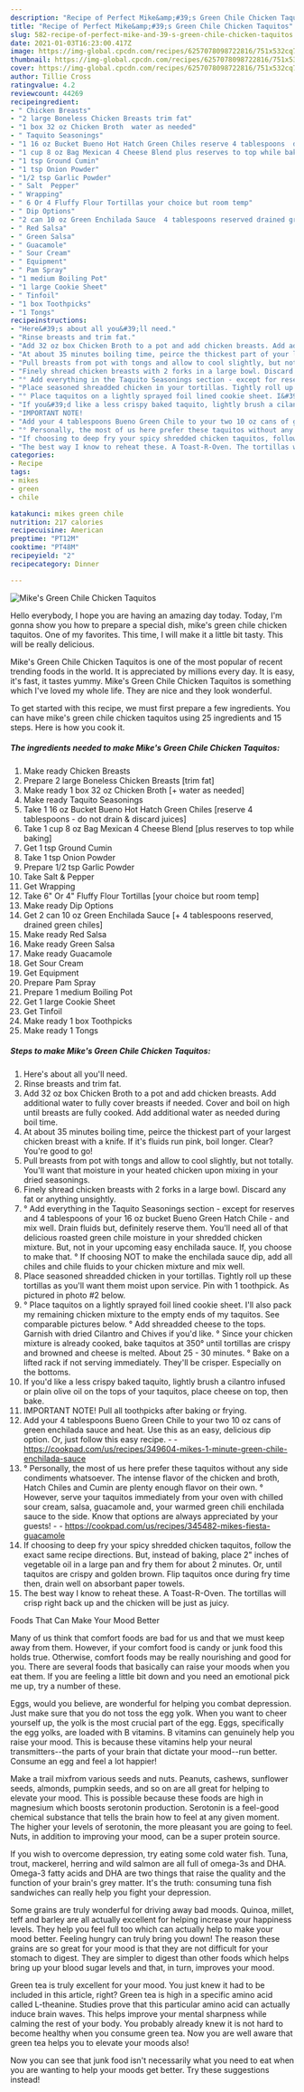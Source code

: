 ```yaml
---
description: "Recipe of Perfect Mike&amp;#39;s Green Chile Chicken Taquitos"
title: "Recipe of Perfect Mike&amp;#39;s Green Chile Chicken Taquitos"
slug: 582-recipe-of-perfect-mike-and-39-s-green-chile-chicken-taquitos
date: 2021-01-03T16:23:00.417Z
image: https://img-global.cpcdn.com/recipes/6257078098722816/751x532cq70/mikes-green-chile-chicken-taquitos-recipe-main-photo.jpg
thumbnail: https://img-global.cpcdn.com/recipes/6257078098722816/751x532cq70/mikes-green-chile-chicken-taquitos-recipe-main-photo.jpg
cover: https://img-global.cpcdn.com/recipes/6257078098722816/751x532cq70/mikes-green-chile-chicken-taquitos-recipe-main-photo.jpg
author: Tillie Cross
ratingvalue: 4.2
reviewcount: 44269
recipeingredient:
- " Chicken Breasts"
- "2 large Boneless Chicken Breasts trim fat"
- "1 box 32 oz Chicken Broth  water as needed"
- " Taquito Seasonings"
- "1 16 oz Bucket Bueno Hot Hatch Green Chiles reserve 4 tablespoons  do not drain  discard juices"
- "1 cup 8 oz Bag Mexican 4 Cheese Blend plus reserves to top while baking"
- "1 tsp Ground Cumin"
- "1 tsp Onion Powder"
- "1/2 tsp Garlic Powder"
- " Salt  Pepper"
- " Wrapping"
- " 6 Or 4 Fluffy Flour Tortillas your choice but room temp"
- " Dip Options"
- "2 can 10 oz Green Enchilada Sauce  4 tablespoons reserved drained green chiles"
- " Red Salsa"
- " Green Salsa"
- " Guacamole"
- " Sour Cream"
- " Equipment"
- " Pam Spray"
- "1 medium Boiling Pot"
- "1 large Cookie Sheet"
- " Tinfoil"
- "1 box Toothpicks"
- "1 Tongs"
recipeinstructions:
- "Here&#39;s about all you&#39;ll need."
- "Rinse breasts and trim fat."
- "Add 32 oz box Chicken Broth to a pot and add chicken breasts. Add additional water to fully cover breasts if needed. Cover and boil on high until breasts are fully cooked. Add additional water as needed during boil time."
- "At about 35 minutes boiling time, peirce the thickest part of your largest chicken breast with a knife. If it&#39;s fluids run pink, boil longer. Clear? You&#39;re good to go!"
- "Pull breasts from pot with tongs and allow to cool slightly, but not totally. You&#39;ll want that moisture in your heated chicken upon mixing in your dried seasonings."
- "Finely shread chicken breasts with 2 forks in a large bowl. Discard any fat or anything unsightly."
- "° Add everything in the Taquito Seasonings section - except for reserves and 4 tablespoons of your 16 oz bucket Bueno Green Hatch Chile - and mix well. Drain fluids but, definitely reserve them. You&#39;ll need all of that delicious roasted green chile moisture in your shredded chicken mixture. But, not in your upcoming easy enchilada sauce. If, you choose to make that.                                                                                                                                                                                                                                                                                                                                       ° If choosing NOT to make the enchilada sauce dip, add all chiles and chile fluids to your chicken mixture and mix well."
- "Place seasoned shreadded chicken in your tortillas. Tightly roll up these tortillas as you&#39;ll want them moist upon service. Pin with 1 toothpick. As pictured in photo #2 below."
- "° Place taquitos on a lightly sprayed foil lined cookie sheet. I&#39;ll also pack my remaining chicken mixture to the empty ends of my taquitos. See comparable pictures below.                                                                          ° Add shreadded cheese to the tops. Garnish with dried Cilantro and Chives if you&#39;d like.                                                                                ° Since your chicken mixture is already cooked, bake taquitos at 350° until tortillas are crispy and browned and cheese is melted. About 25 - 30 minutes.                                                         ° Bake on a lifted rack if not serving immediately. They&#39;ll be crisper. Especially on the bottoms."
- "If you&#39;d like a less crispy baked taquito, lightly brush a cilantro infused or plain olive oil on the tops of your taquitos, place cheese on top, then bake."
- "IMPORTANT NOTE!                                                     Pull all toothpicks after baking or frying."
- "Add your 4 tablespoons Bueno Green Chile to your two 10 oz cans of green enchilada sauce and heat. Use this as an easy, delicious dip option. Or, just follow this easy recipe.  https://cookpad.com/us/recipes/349604-mikes-1-minute-green-chile-enchilada-sauce"
- "° Personally, the most of us here prefer these taquitos without any side condiments whatsoever. The intense flavor of the chicken and broth, Hatch Chiles and Cumin are plenty enough flavor on their own. ° However, serve your taquitos immediately from your oven with chilled sour cream, salsa, guacamole and, your warmed green chili enchilada sauce to the side. Know that options are always appreciated by your guests!  https://cookpad.com/us/recipes/345482-mikes-fiesta-guacamole"
- "If choosing to deep fry your spicy shredded chicken taquitos, follow the exact same recipe directions. But, instead of baking, place 2&#34; inches of vegetable oil in a large pan and fry them for about 2 minutes. Or, until taquitos are crispy and golden brown. Flip taquitos once during fry time then, drain well on absorbant paper towels."
- "The best way I know to reheat these. A Toast-R-Oven. The tortillas will crisp right back up and the chicken will be just as juicy."
categories:
- Recipe
tags:
- mikes
- green
- chile

katakunci: mikes green chile 
nutrition: 217 calories
recipecuisine: American
preptime: "PT12M"
cooktime: "PT48M"
recipeyield: "2"
recipecategory: Dinner

---
```



![Mike&#39;s Green Chile Chicken Taquitos](https://img-global.cpcdn.com/recipes/6257078098722816/751x532cq70/mikes-green-chile-chicken-taquitos-recipe-main-photo.jpg)

Hello everybody, I hope you are having an amazing day today. Today, I'm gonna show you how to prepare a special dish, mike&#39;s green chile chicken taquitos. One of my favorites. This time, I will make it a little bit tasty. This will be really delicious.



Mike&#39;s Green Chile Chicken Taquitos is one of the most popular of recent trending foods in the world. It is appreciated by millions every day. It is easy, it's fast, it tastes yummy. Mike&#39;s Green Chile Chicken Taquitos is something which I've loved my whole life. They are nice and they look wonderful.


To get started with this recipe, we must first prepare a few ingredients. You can have mike&#39;s green chile chicken taquitos using 25 ingredients and 15 steps. Here is how you cook it.

<!--inarticleads1-->

##### The ingredients needed to make Mike&#39;s Green Chile Chicken Taquitos:

1. Make ready  Chicken Breasts
1. Prepare 2 large Boneless Chicken Breasts [trim fat]
1. Make ready 1 box 32 oz Chicken Broth [+ water as needed]
1. Make ready  Taquito Seasonings
1. Take 1 16 oz Bucket Bueno Hot Hatch Green Chiles [reserve 4 tablespoons - do not drain &amp; discard juices]
1. Take 1 cup 8 oz Bag Mexican 4 Cheese Blend [plus reserves to top while baking]
1. Get 1 tsp Ground Cumin
1. Take 1 tsp Onion Powder
1. Prepare 1/2 tsp Garlic Powder
1. Take  Salt &amp; Pepper
1. Get  Wrapping
1. Take  6&#34; Or 4&#34; Fluffy Flour Tortillas [your choice but room temp]
1. Make ready  Dip Options
1. Get 2 can 10 oz Green Enchilada Sauce [+ 4 tablespoons reserved, drained green chiles]
1. Make ready  Red Salsa
1. Make ready  Green Salsa
1. Make ready  Guacamole
1. Get  Sour Cream
1. Get  Equipment
1. Prepare  Pam Spray
1. Prepare 1 medium Boiling Pot
1. Get 1 large Cookie Sheet
1. Get  Tinfoil
1. Make ready 1 box Toothpicks
1. Make ready 1 Tongs




<!--inarticleads2-->

##### Steps to make Mike&#39;s Green Chile Chicken Taquitos:

1. Here&#39;s about all you&#39;ll need.
1. Rinse breasts and trim fat.
1. Add 32 oz box Chicken Broth to a pot and add chicken breasts. Add additional water to fully cover breasts if needed. Cover and boil on high until breasts are fully cooked. Add additional water as needed during boil time.
1. At about 35 minutes boiling time, peirce the thickest part of your largest chicken breast with a knife. If it&#39;s fluids run pink, boil longer. Clear? You&#39;re good to go!
1. Pull breasts from pot with tongs and allow to cool slightly, but not totally. You&#39;ll want that moisture in your heated chicken upon mixing in your dried seasonings.
1. Finely shread chicken breasts with 2 forks in a large bowl. Discard any fat or anything unsightly.
1. ° Add everything in the Taquito Seasonings section - except for reserves and 4 tablespoons of your 16 oz bucket Bueno Green Hatch Chile - and mix well. Drain fluids but, definitely reserve them. You&#39;ll need all of that delicious roasted green chile moisture in your shredded chicken mixture. But, not in your upcoming easy enchilada sauce. If, you choose to make that.                                                                                                                                                                                                                                                                                                                                       ° If choosing NOT to make the enchilada sauce dip, add all chiles and chile fluids to your chicken mixture and mix well.
1. Place seasoned shreadded chicken in your tortillas. Tightly roll up these tortillas as you&#39;ll want them moist upon service. Pin with 1 toothpick. As pictured in photo #2 below.
1. ° Place taquitos on a lightly sprayed foil lined cookie sheet. I&#39;ll also pack my remaining chicken mixture to the empty ends of my taquitos. See comparable pictures below.                                                                          ° Add shreadded cheese to the tops. Garnish with dried Cilantro and Chives if you&#39;d like.                                                                                ° Since your chicken mixture is already cooked, bake taquitos at 350° until tortillas are crispy and browned and cheese is melted. About 25 - 30 minutes.                                                         ° Bake on a lifted rack if not serving immediately. They&#39;ll be crisper. Especially on the bottoms.
1. If you&#39;d like a less crispy baked taquito, lightly brush a cilantro infused or plain olive oil on the tops of your taquitos, place cheese on top, then bake.
1. IMPORTANT NOTE!                                                     Pull all toothpicks after baking or frying.
1. Add your 4 tablespoons Bueno Green Chile to your two 10 oz cans of green enchilada sauce and heat. Use this as an easy, delicious dip option. Or, just follow this easy recipe. -  - https://cookpad.com/us/recipes/349604-mikes-1-minute-green-chile-enchilada-sauce
1. ° Personally, the most of us here prefer these taquitos without any side condiments whatsoever. The intense flavor of the chicken and broth, Hatch Chiles and Cumin are plenty enough flavor on their own. ° However, serve your taquitos immediately from your oven with chilled sour cream, salsa, guacamole and, your warmed green chili enchilada sauce to the side. Know that options are always appreciated by your guests! -  - https://cookpad.com/us/recipes/345482-mikes-fiesta-guacamole
1. If choosing to deep fry your spicy shredded chicken taquitos, follow the exact same recipe directions. But, instead of baking, place 2&#34; inches of vegetable oil in a large pan and fry them for about 2 minutes. Or, until taquitos are crispy and golden brown. Flip taquitos once during fry time then, drain well on absorbant paper towels.
1. The best way I know to reheat these. A Toast-R-Oven. The tortillas will crisp right back up and the chicken will be just as juicy.




Foods That Can Make Your Mood Better


Many of us think that comfort foods are bad for us and that we must keep away from them. However, if your comfort food is candy or junk food this holds true. Otherwise, comfort foods may be really nourishing and good for you. There are several foods that basically can raise your moods when you eat them. If you are feeling a little bit down and you need an emotional pick me up, try a number of these.

Eggs, would you believe, are wonderful for helping you combat depression. Just make sure that you do not toss the egg yolk. When you want to cheer yourself up, the yolk is the most crucial part of the egg. Eggs, specifically the egg yolks, are loaded with B vitamins. B vitamins can genuinely help you raise your mood. This is because these vitamins help your neural transmitters--the parts of your brain that dictate your mood--run better. Consume an egg and feel a lot happier!

Make a trail mixfrom various seeds and nuts. Peanuts, cashews, sunflower seeds, almonds, pumpkin seeds, and so on are all great for helping to elevate your mood. This is possible because these foods are high in magnesium which boosts serotonin production. Serotonin is a feel-good chemical substance that tells the brain how to feel at any given moment. The higher your levels of serotonin, the more pleasant you are going to feel. Nuts, in addition to improving your mood, can be a super protein source.

If you wish to overcome depression, try eating some cold water fish. Tuna, trout, mackerel, herring and wild salmon are all full of omega-3s and DHA. Omega-3 fatty acids and DHA are two things that raise the quality and the function of your brain's grey matter. It's the truth: consuming tuna fish sandwiches can really help you fight your depression. 

Some grains are truly wonderful for driving away bad moods. Quinoa, millet, teff and barley are all actually excellent for helping increase your happiness levels. They help you feel full too which can actually help to make your mood better. Feeling hungry can truly bring you down! The reason these grains are so great for your mood is that they are not difficult for your stomach to digest. They are simpler to digest than other foods which helps bring up your blood sugar levels and that, in turn, improves your mood.

Green tea is truly excellent for your mood. You just knew it had to be included in this article, right? Green tea is high in a specific amino acid called L-theanine. Studies prove that this particular amino acid can actually induce brain waves. This helps improve your mental sharpness while calming the rest of your body. You probably already knew it is not hard to become healthy when you consume green tea. Now you are well aware that green tea helps you to elevate your moods also!

Now you can see that junk food isn't necessarily what you need to eat when you are wanting to help your moods get better. Try  these suggestions  instead!

